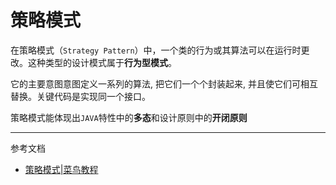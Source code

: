 # 策略模式

在策略模式（`Strategy Pattern`）中，一个类的行为或其算法可以在运行时更改。这种类型的设计模式属于**行为型模式**。

它的主要意图意图定义一系列的算法, 把它们一个个封装起来, 并且使它们可相互替换。关键代码是实现同一个接口。

策略模式能体现出`JAVA`特性中的**多态**和设计原则中的**开闭原则**

--- 
参考文档
- [策略模式|菜鸟教程](https://www.runoob.com/design-pattern/strategy-pattern.html)